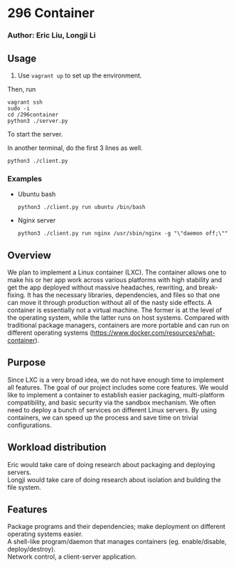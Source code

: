 # 296 Container
### Author: Eric Liu, Longji Li

## Usage
1. Use `vagrant up` to set up the environment.

Then, run
```shell
vagrant ssh
sudo -i
cd /296container
python3 ./server.py
```
To start the server.

In another terminal, do the first 3 lines as well.
```shell
python3 ./client.py
```

### Examples
- Ubuntu bash
  ```shell
  python3 ./client.py run ubuntu /bin/bash
  ```
- Nginx server
  ```shell
  python3 ./client.py run nginx /usr/sbin/nginx -g "\"daemon off;\""
  ```

## Overview
We plan to implement a Linux container (LXC). The container allows one to make his or her app work across various platforms with high stability and get the app deployed without massive headaches, rewriting, and break-fixing. It has the necessary libraries, dependencies, and files so that one can move it through production without all of the nasty side effects. A container is essentially not a virtual machine. The former is at the level of the operating system, while the latter runs on host systems. Compared with traditional package managers, containers are more portable and can run on different operating systems (https://www.docker.com/resources/what-container).

## Purpose
Since LXC is a very broad idea, we do not have enough time to implement all features. The goal of our project includes some core features.
We would like to implement a container to establish easier packaging, multi-platform compatibility, and basic security via the sandbox mechanism.
We often need to deploy a bunch of services on different Linux servers. By using containers, we can speed up the process and save time on trivial configurations.

## Workload distribution
Eric would take care of doing research about packaging and deploying servers.  
Longji would take care of doing research about isolation and building the file system.

## Features
Package programs and their dependencies; make deployment on different operating systems easier.  
A shell-like program/daemon that manages containers (eg. enable/disable, deploy/destroy).  
Network control, a client-server application.  

[comment]: <> (## Projected project milestones)

[comment]: <> (### 1st month:  )

[comment]: <> (Packaging/Deployment of containers  )
  
[comment]: <> (### 2nd month:  )

[comment]: <> (Container manager  )

[comment]: <> (Sandbox -> Isolation &#40;file&#41;  )
  
[comment]: <> (### 3rd month:  )

[comment]: <> (Sandbox -> Network control  )

[comment]: <> (Sandbox -> File System  )
